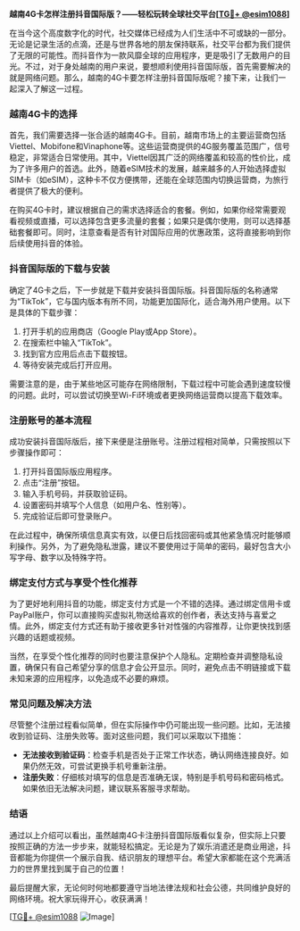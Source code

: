 **越南4G卡怎样注册抖音国际版？——轻松玩转全球社交平台[[TG💪+ @esim1088](https://t.me/s/esim1088)]**

在当今这个高度数字化的时代，社交媒体已经成为人们生活中不可或缺的一部分。无论是记录生活的点滴，还是与世界各地的朋友保持联系，社交平台都为我们提供了无限的可能性。而抖音作为一款风靡全球的应用程序，更是吸引了无数用户的目光。不过，对于身处越南的用户来说，要想顺利使用抖音国际版，首先需要解决的就是网络问题。那么，越南的4G卡要怎样注册抖音国际版呢？接下来，让我们一起深入了解这一过程。

### 越南4G卡的选择

首先，我们需要选择一张合适的越南4G卡。目前，越南市场上的主要运营商包括Viettel、Mobifone和Vinaphone等。这些运营商提供的4G服务覆盖范围广，信号稳定，非常适合日常使用。其中，Viettel因其广泛的网络覆盖和较高的性价比，成为了许多用户的首选。此外，随着eSIM技术的发展，越来越多的人开始选择虚拟SIM卡（如eSIM），这种卡不仅方便携带，还能在全球范围内切换运营商，为旅行者提供了极大的便利。

在购买4G卡时，建议根据自己的需求选择适合的套餐。例如，如果你经常需要观看视频或直播，可以选择包含更多流量的套餐；如果只是偶尔使用，则可以选择基础套餐即可。同时，注意查看是否有针对国际应用的优惠政策，这将直接影响到你后续使用抖音的体验。

### 抖音国际版的下载与安装

确定了4G卡之后，下一步就是下载并安装抖音国际版。抖音国际版的名称通常为“TikTok”，它与国内版本有所不同，功能更加国际化，适合海外用户使用。以下是具体的下载步骤：

1. 打开手机的应用商店（Google Play或App Store）。
2. 在搜索栏中输入“TikTok”。
3. 找到官方应用后点击下载按钮。
4. 等待安装完成后打开应用。

需要注意的是，由于某些地区可能存在网络限制，下载过程中可能会遇到速度较慢的问题。此时，可以尝试切换至Wi-Fi环境或者更换网络运营商以提高下载效率。

### 注册账号的基本流程

成功安装抖音国际版后，接下来便是注册账号。注册过程相对简单，只需按照以下步骤操作即可：

1. 打开抖音国际版应用程序。
2. 点击“注册”按钮。
3. 输入手机号码，并获取验证码。
4. 设置密码并填写个人信息（如用户名、性别等）。
5. 完成验证后即可登录账户。

在此过程中，确保所填信息真实有效，以便日后找回密码或其他紧急情况时能够顺利操作。另外，为了避免隐私泄露，建议不要使用过于简单的密码，最好包含大小写字母、数字以及特殊字符。

### 绑定支付方式与享受个性化推荐

为了更好地利用抖音的功能，绑定支付方式是一个不错的选择。通过绑定信用卡或PayPal账户，你可以直接购买虚拟礼物送给喜欢的创作者，表达支持与喜爱之情。此外，绑定支付方式还有助于接收更多针对性强的内容推荐，让你更快找到感兴趣的话题或视频。

当然，在享受个性化推荐的同时也要注意保护个人隐私。定期检查并调整隐私设置，确保只有自己希望分享的信息才会公开显示。同时，避免点击不明链接或下载未知来源的应用程序，以免造成不必要的麻烦。

### 常见问题及解决方法

尽管整个注册过程看似简单，但在实际操作中仍可能出现一些问题。比如，无法接收到验证码、注册失败等。面对这些问题，我们可以采取以下措施：

- **无法接收到验证码**：检查手机是否处于正常工作状态，确认网络连接良好。如果仍然无效，可尝试更换手机号重新注册。
- **注册失败**：仔细核对填写的信息是否准确无误，特别是手机号码和密码格式。如果依旧无法解决问题，建议联系客服寻求帮助。

### 结语

通过以上介绍可以看出，虽然越南4G卡注册抖音国际版看似复杂，但实际上只要按照正确的方法一步步来，就能轻松搞定。无论是为了娱乐消遣还是商业用途，抖音都能为你提供一个展示自我、结识朋友的理想平台。希望大家都能在这个充满活力的世界里找到属于自己的位置！

最后提醒大家，无论何时何地都要遵守当地法律法规和社会公德，共同维护良好的网络环境。祝大家玩得开心，收获满满！

[[TG💪+ @esim1088](https://t.me/s/esim1088) ![Image](https://i.postimg.cc/4NQfJmqS/Snipaste-2025-05-13-00-14-12.png)]